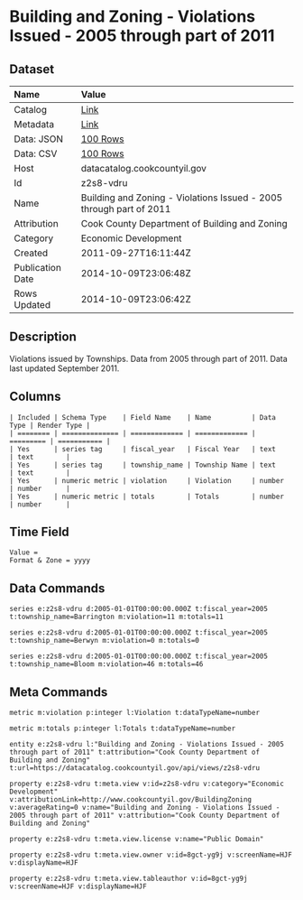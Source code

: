 # Building and Zoning - Violations Issued - 2005 through part of 2011

## Dataset

| Name | Value |
| :--- | :---- |
| Catalog | [Link](https://catalog.data.gov/dataset/building-and-zoning-violations-issued-2005-through-part-of-2011-da8d1) |
| Metadata | [Link](https://datacatalog.cookcountyil.gov/api/views/z2s8-vdru) |
| Data: JSON | [100 Rows](https://datacatalog.cookcountyil.gov/api/views/z2s8-vdru/rows.json?max_rows=100) |
| Data: CSV | [100 Rows](https://datacatalog.cookcountyil.gov/api/views/z2s8-vdru/rows.csv?max_rows=100) |
| Host | datacatalog.cookcountyil.gov |
| Id | z2s8-vdru |
| Name | Building and Zoning - Violations Issued - 2005 through part of 2011 |
| Attribution | Cook County Department of Building and Zoning |
| Category | Economic Development |
| Created | 2011-09-27T16:11:44Z |
| Publication Date | 2014-10-09T23:06:48Z |
| Rows Updated | 2014-10-09T23:06:42Z |

## Description

Violations issued by Townships. Data from 2005 through part of 2011. Data last updated September 2011.

## Columns

```ls
| Included | Schema Type    | Field Name    | Name          | Data Type | Render Type |
| ======== | ============== | ============= | ============= | ========= | =========== |
| Yes      | series tag     | fiscal_year   | Fiscal Year   | text      | text        |
| Yes      | series tag     | township_name | Township Name | text      | text        |
| Yes      | numeric metric | violation     | Violation     | number    | number      |
| Yes      | numeric metric | totals        | Totals        | number    | number      |
```

## Time Field

```ls
Value = 
Format & Zone = yyyy
```

## Data Commands

```ls
series e:z2s8-vdru d:2005-01-01T00:00:00.000Z t:fiscal_year=2005 t:township_name=Barrington m:violation=11 m:totals=11

series e:z2s8-vdru d:2005-01-01T00:00:00.000Z t:fiscal_year=2005 t:township_name=Berwyn m:violation=0 m:totals=0

series e:z2s8-vdru d:2005-01-01T00:00:00.000Z t:fiscal_year=2005 t:township_name=Bloom m:violation=46 m:totals=46
```

## Meta Commands

```ls
metric m:violation p:integer l:Violation t:dataTypeName=number

metric m:totals p:integer l:Totals t:dataTypeName=number

entity e:z2s8-vdru l:"Building and Zoning - Violations Issued - 2005 through part of 2011" t:attribution="Cook County Department of Building and Zoning" t:url=https://datacatalog.cookcountyil.gov/api/views/z2s8-vdru

property e:z2s8-vdru t:meta.view v:id=z2s8-vdru v:category="Economic Development" v:attributionLink=http://www.cookcountyil.gov/BuildingZoning v:averageRating=0 v:name="Building and Zoning - Violations Issued - 2005 through part of 2011" v:attribution="Cook County Department of Building and Zoning"

property e:z2s8-vdru t:meta.view.license v:name="Public Domain"

property e:z2s8-vdru t:meta.view.owner v:id=8gct-yg9j v:screenName=HJF v:displayName=HJF

property e:z2s8-vdru t:meta.view.tableauthor v:id=8gct-yg9j v:screenName=HJF v:displayName=HJF
```